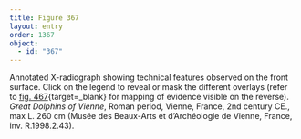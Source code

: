 ```yaml
---
title: Figure 367
layout: entry
order: 1367
object:
  - id: "367"
---
```


Annotated X-radiograph showing technical features observed on the front surface. Click on the legend to reveal or mask the different overlays (refer to [fig. 467](/visual-atlas/#fig-467){target=_blank} for mapping of evidence visible on the reverse). *Great Dolphins of Vienne*, Roman period, Vienne, France, 2nd century CE., max L. 260 cm (Musée des Beaux-Arts et d’Archéologie de Vienne, France, inv. R.1998.2.43).
